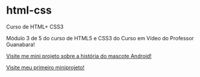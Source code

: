# html-css
 Curso de HTML+ CSS3
 
 Módulo 3 de 5 do curso de HTML5 e CSS3 do Curso em Vídeo do Professor Guanabara!

 <a href ="https://antoniowelton.github.io/html-css/exercicio/desafios/desafio-10-android/android.html" target="_blank"> Visite me mini projeto sobre a história do mascote Android!</a>

 <a href="https://antoniowelton.github.io/html-css/exercicio/desafios/desafio-002/index.html" target="_blank">Visite meu primeiro miniprojeto!</a>

